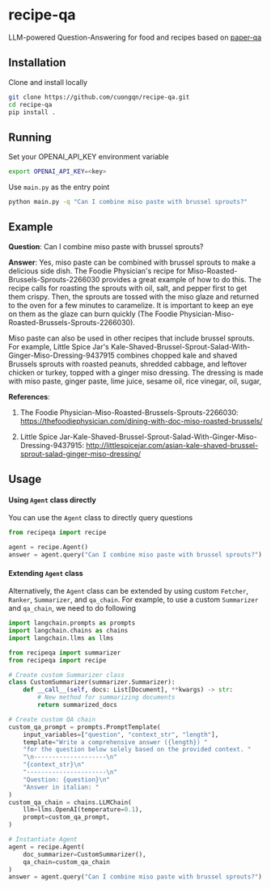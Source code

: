 # recipe-qa
LLM-powered Question-Answering for food and recipes based on [paper-qa](https://github.com/whitead/paper-qa)
## Installation
Clone and install locally
```bash
git clone https://github.com/cuongqn/recipe-qa.git
cd recipe-qa
pip install .
```

## Running
Set your OPENAI_API_KEY environment variable
```bash
export OPENAI_API_KEY=<key>
```
Use `main.py` as the entry point
```bash
python main.py -q "Can I combine miso paste with brussel sprouts?"
```
## Example
**Question**: Can I combine miso paste with brussel sprouts?

**Answer**: Yes, miso paste can be combined with brussel sprouts to make a delicious side dish. The Foodie Physician's recipe for Miso-Roasted-Brussels-Sprouts-2266030 provides a great example of how to do this. The recipe calls for roasting the sprouts with oil, salt, and pepper first to get them crispy. Then, the sprouts are tossed with the miso glaze and returned to the oven for a few minutes to caramelize. It is important to keep an eye on them as the glaze can burn quickly (The Foodie Physician-Miso-Roasted-Brussels-Sprouts-2266030).

Miso paste can also be used in other recipes that include brussel sprouts. For example, Little Spice Jar's Kale-Shaved-Brussel-Sprout-Salad-With-Ginger-Miso-Dressing-9437915 combines chopped kale and shaved Brussels sprouts with roasted peanuts, shredded cabbage, and leftover chicken or turkey, topped with a ginger miso dressing. The dressing is made with miso paste, ginger paste, lime juice, sesame oil, rice vinegar, oil, sugar,


**References**:

1. The Foodie Physician-Miso-Roasted-Brussels-Sprouts-2266030: https://thefoodiephysician.com/dining-with-doc-miso-roasted-brussels/

2. Little Spice Jar-Kale-Shaved-Brussel-Sprout-Salad-With-Ginger-Miso-Dressing-9437915: http://littlespicejar.com/asian-kale-shaved-brussel-sprout-salad-ginger-miso-dressing/

## Usage
#### Using `Agent` class directly
You can use the `Agent` class to directly query questions
```python
from recipeqa import recipe

agent = recipe.Agent()
answer = agent.query("Can I combine miso paste with brussel sprouts?")
```
#### Extending `Agent` class
Alternatively, the `Agent` class can be extended by using custom `Fetcher`, `Ranker`, `Summarizer`, and `qa_chain`. For example, to use a custom `Summarizer` and `qa_chain`, we need to do following
```python
import langchain.prompts as prompts
import langchain.chains as chains
import langchain.llms as llms

from recipeqa import summarizer
from recipeqa import recipe

# Create custom Summarizer class
class CustomSummarizer(summarizer.Summarizer):
    def __call__(self, docs: List[Document], **kwargs) -> str:
        # New method for summarizing documents
        return summarized_docs

# Create custom QA chain
custom_qa_prompt = prompts.PromptTemplate(
    input_variables=["question", "context_str", "length"],
    template="Write a comprehensive answer ({length}) "
    "for the question below solely based on the provided context. "
    "\n--------------------\n"
    "{context_str}\n"
    "----------------------\n"
    "Question: {question}\n"
    "Answer in italian: "
)
custom_qa_chain = chains.LLMChain(
    llm=llms.OpenAI(temperature=0.1),
    prompt=custom_qa_prompt,
)

# Instantiate Agent
agent = recipe.Agent(
    doc_summarizer=CustomSummarizer(),
    qa_chain=custom_qa_chain
)
answer = agent.query("Can I combine miso paste with brussel sprouts?")
```